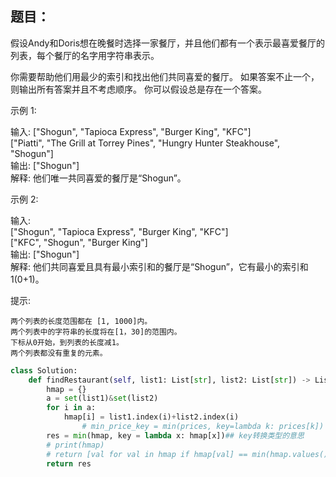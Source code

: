 ## 题目：
假设Andy和Doris想在晚餐时选择一家餐厅，并且他们都有一个表示最喜爱餐厅的列表，每个餐厅的名字用字符串表示。

你需要帮助他们用最少的索引和找出他们共同喜爱的餐厅。 如果答案不止一个，则输出所有答案并且不考虑顺序。 你可以假设总是存在一个答案。

示例 1:

输入:
["Shogun", "Tapioca Express", "Burger King", "KFC"]    
["Piatti", "The Grill at Torrey Pines", "Hungry Hunter Steakhouse", "Shogun"]  
输出: ["Shogun"]  
解释: 他们唯一共同喜爱的餐厅是“Shogun”。


示例 2:

输入:  
["Shogun", "Tapioca Express", "Burger King", "KFC"]  
["KFC", "Shogun", "Burger King"]  
输出: ["Shogun"]  
解释: 他们共同喜爱且具有最小索引和的餐厅是“Shogun”，它有最小的索引和1(0+1)。


提示:


	两个列表的长度范围都在 [1, 1000]内。  
	两个列表中的字符串的长度将在[1，30]的范围内。   
	下标从0开始，到列表的长度减1。  
	两个列表都没有重复的元素。  

```python
class Solution:
    def findRestaurant(self, list1: List[str], list2: List[str]) -> List[str]:
        hmap = {}
        a = set(list1)&set(list2)
        for i in a:
            hmap[i] = list1.index(i)+list2.index(i)
                # min_price_key = min(prices, key=lambda k: prices[k])
        res = min(hmap, key = lambda x: hmap[x])## key转换类型的意思
        # print(hmap)
        # return [val for val in hmap if hmap[val] == min(hmap.values())] #找最少的
        return res
```
